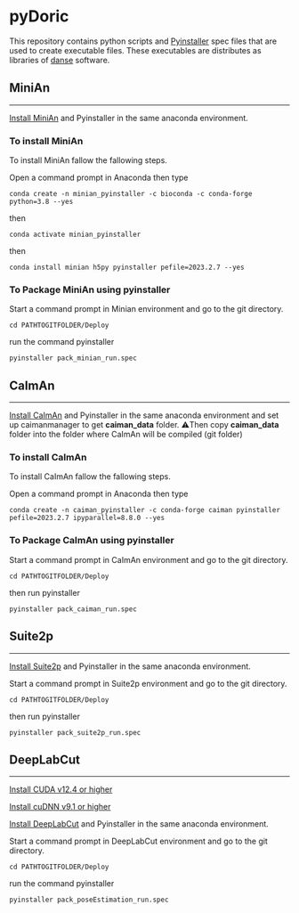 # pyDoric
This repository contains python scripts and [Pyinstaller](https://pyinstaller.org/en/stable/) spec files that are used to create executable files. These executables are distributes as libraries of [danse](https://neuro.doriclenses.com/collections/software/products/danse) software.

## MiniAn
---

[Install MiniAn](https://minian.readthedocs.io/en/stable/start_guide/install.html) and Pyinstaller in the same anaconda environment.

### To install MiniAn

To install MiniAn fallow the fallowing steps.

Open a command prompt in Anaconda then type 

```
conda create -n minian_pyinstaller -c bioconda -c conda-forge python=3.8 --yes
```

then

```
conda activate minian_pyinstaller
```

then

```
conda install minian h5py pyinstaller pefile=2023.2.7 --yes
```

### To Package MiniAn using pyinstaller

Start a command prompt in Minian environment and go to the git directory.

```
cd PATHTOGITFOLDER/Deploy
```

run the command pyinstaller

```
pyinstaller pack_minian_run.spec
```

## CaImAn
---

[Install CaImAn](https://caiman.readthedocs.io/en/latest/Installation.html) and Pyinstaller in the same anaconda environment and set up caimanmanager to get **caiman_data** folder. ⚠️Then copy **caiman_data** folder into the folder where CaImAn will be compiled (git folder)

### To install CaImAn

To install CaImAn fallow the fallowing steps.

Open a command prompt in Anaconda then type 

```
conda create -n caiman_pyinstaller -c conda-forge caiman pyinstaller pefile=2023.2.7 ipyparallel=8.8.0 --yes
```

### To Package CaImAn using pyinstaller
Start a command prompt in CaImAn environment and go to the git directory.

```
cd PATHTOGITFOLDER/Deploy
```

then run pyinstaller

```
pyinstaller pack_caiman_run.spec
```

## Suite2p
---

[Install Suite2p](https://suite2p.readthedocs.io/en/latest/installation.html) and Pyinstaller in the same anaconda environment.

Start a command prompt in Suite2p environment and go to the git directory.

```
cd PATHTOGITFOLDER/Deploy
```

then run pyinstaller

```
pyinstaller pack_suite2p_run.spec
```

## DeepLabCut
---

[Install CUDA v12.4 or higher](https://developer.nvidia.com/cuda-downloads?target_os=Windows&target_arch=x86_64&target_version=10&target_type=exe_network)

[Install cuDNN v9.1 or higher](https://developer.nvidia.com/cudnn-downloads?target_os=Windows&target_arch=x86_64&target_version=10&target_type=exe_local)

[Install DeepLabCut](https://deeplabcut.github.io/DeepLabCut/docs/beginner-guides/beginners-guide.html) and Pyinstaller in the same anaconda environment.

Start a command prompt in DeepLabCut environment and go to the git directory.

```
cd PATHTOGITFOLDER/Deploy
```

run the command pyinstaller

```
pyinstaller pack_poseEstimation_run.spec
```